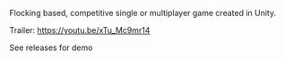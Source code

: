 Flocking based, competitive single or multiplayer game created in Unity.

Trailer: https://youtu.be/xTu_Mc9mr14

See releases for demo
